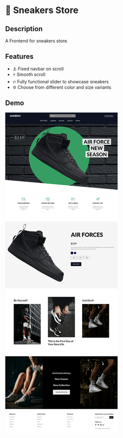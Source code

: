 # 👟 Sneakers Store

## Description

A Frontend for sneakers store.

## Features

- ⚓ Fixed navbar on scroll
- ⚡ Smooth scroll
- 🔥 Fully functional slider to showcase sneakers
- ✡️ Choose from different color and size variants

## Demo

<img src='demo/screenshot.png'>
